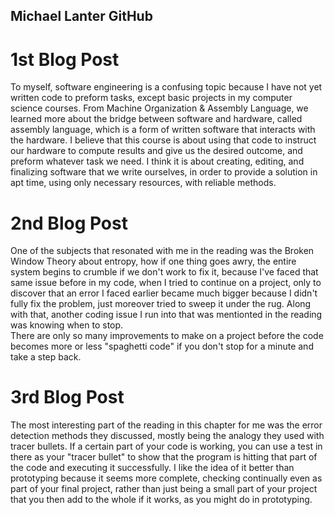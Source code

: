 ## Michael Lanter GitHub

# 1st Blog Post

To myself, software engineering is a confusing topic because I have not yet written code to preform tasks,
except basic projects in my computer science courses.  From Machine Organization & Assembly Language, we
learned more about the bridge between software and hardware, called assembly language, which is a form of 
written software that interacts with the hardware.  I believe that this course is about using that code to
instruct our hardware to compute results and give us the desired outcome, and preform whatever task we need.
I think it is about creating, editing, and finalizing software that we write ourselves, in order to provide
a solution in apt time, using only necessary resources, with reliable methods.

# 2nd Blog Post

One of the subjects that resonated with me in the reading was the Broken Window Theory about entropy, how if 
one thing goes awry, the entire system begins to crumble if we don't work to fix it, because I've faced that 
same issue before in my code, when I tried to continue on a project, only to discover that an error I faced 
earlier became much bigger because I didn't fully fix the problem, just moreover tried to sweep it under the rug.
Along with that, another coding issue I run into that was mentionted in the reading was knowing when to stop.  
There are only so many improvements to make on a project before the code becomes more or less "spaghetti code" if
you don't stop for a minute and take a step back.  

# 3rd Blog Post

The most interesting part of the reading in this chapter for me was the error detection methods they discussed,
mostly being the analogy they used with tracer bullets.  If a certain part of your code is working, you can use
a test in there as your "tracer bullet" to show that the program is hitting that part of the code and executing
it successfully.  I like the idea of it better than prototyping because it seems more complete, checking continually
even as part of your final project, rather than just being a small part of your project that you then add to the
whole if it works, as you might do in prototyping.


